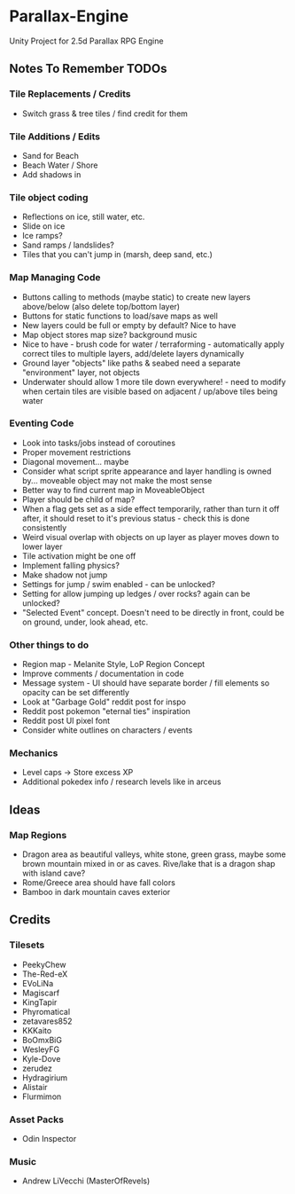 # Parallax-Engine
Unity Project for 2.5d Parallax RPG Engine



## Notes To Remember TODOs
### Tile Replacements / Credits
* Switch grass & tree tiles / find credit for them

### Tile Additions / Edits
* Sand for Beach
* Beach Water / Shore
* Add shadows in

### Tile object coding
* Reflections on ice, still water, etc.
* Slide on ice
* Ice ramps?
* Sand ramps / landslides?
* Tiles that you can't jump in (marsh, deep sand, etc.)

### Map Managing Code
* Buttons calling to methods (maybe static) to create new layers above/below (also delete top/bottom layer)
* Buttons for static functions to load/save maps as well
* New layers could be full or empty by default? Nice to have
* Map object stores map size? background music
* Nice to have - brush code for water / terraforming - automatically apply correct tiles to multiple layers, add/delete layers dynamically
* Ground layer "objects" like paths & seabed need a separate "environment" layer, not objects
* Underwater should allow 1 more tile down everywhere! - need to modify when certain tiles are visible based on adjacent / up/above tiles being water

### Eventing Code
* Look into tasks/jobs instead of coroutines
* Proper movement restrictions
* Diagonal movement... maybe
* Consider what script sprite appearance and layer handling is owned by... moveable object may not make the most sense
* Better way to find current map in MoveableObject
* Player should be child of map?
* When a flag gets set as a side effect temporarily, rather than turn it off after, it should reset to it's previous status - check this is done consistently
* Weird visual overlap with objects on up layer as player moves down to lower layer
* Tile activation might be one off
* Implement falling physics?
* Make shadow not jump
* Settings for jump / swim enabled - can be unlocked?
* Setting for allow jumping up ledges / over rocks? again can be unlocked?
* "Selected Event" concept. Doesn't need to be directly in front, could be on ground, under, look ahead, etc.

### Other things to do
* Region map - Melanite Style, LoP Region Concept
* Improve comments / documentation in code
* Message system - UI should have separate border / fill elements so opacity can be set differently
* Look at "Garbage Gold" reddit post for inspo
* Reddit post pokemon "eternal ties" inspiration
* Reddit post UI pixel font
* Consider white outlines on characters / events

### Mechanics
* Level caps -> Store excess XP
* Additional pokedex info / research levels like in arceus



## Ideas
### Map Regions
* Dragon area as beautiful valleys, white stone, green grass, maybe some brown mountain mixed in or as caves. Rive/lake that is a dragon shap with island cave?
* Rome/Greece area should have fall colors
* Bamboo in dark mountain caves exterior



## Credits
### Tilesets
* PeekyChew
* The-Red-eX
* EVoLiNa
* Magiscarf
* KingTapir
* Phyromatical
* zetavares852
* KKKaito
* BoOmxBiG
* WesleyFG
* Kyle-Dove
* zerudez
* Hydragirium
* Alistair
* Flurmimon

### Asset Packs
* Odin Inspector

### Music
* Andrew LiVecchi (MasterOfRevels)